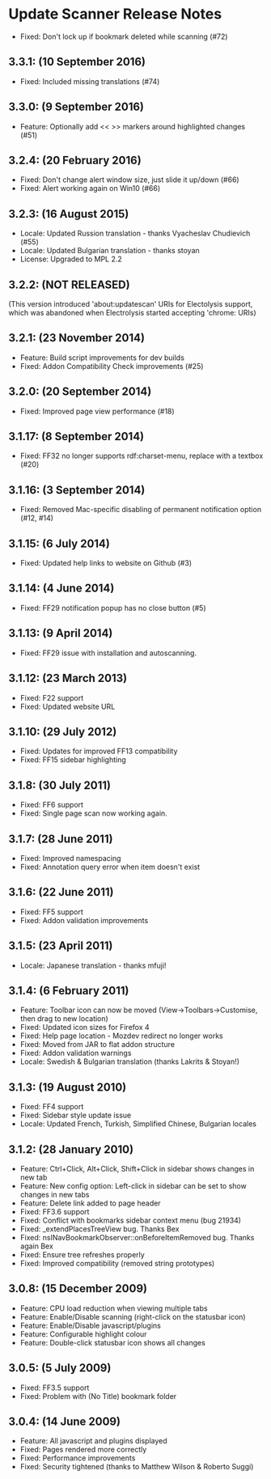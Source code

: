 Update Scanner Release Notes
============================

* Fixed: Don't lock up if bookmark deleted while scanning (#72)

3.3.1: (10 September 2016)
------
* Fixed: Included missing translations (#74)

3.3.0: (9 September 2016)
------
* Feature: Optionally add << >> markers around highlighted changes (#51)

3.2.4: (20 February 2016)
------
* Fixed: Don't change alert window size, just slide it up/down (#66)
* Fixed: Alert working again on Win10 (#66)

3.2.3: (16 August 2015)
------
* Locale: Updated Russion translation - thanks Vyacheslav Chudievich (#55)
* Locale: Updated Bulgarian translation - thanks stoyan
* License: Upgraded to MPL 2.2

3.2.2: (NOT RELEASED)
------
(This version introduced 'about:updatescan' URIs for Electolysis support,
 which was abandoned when Electrolysis started accepting 'chrome: URIs)

3.2.1: (23 November 2014)
------
* Feature: Build script improvements for dev builds
* Fixed: Addon Compatibility Check improvements (#25)

3.2.0: (20 September 2014)
------
* Fixed: Improved page view performance (#18)

3.1.17: (8 September 2014)
-------
* Fixed: FF32 no longer supports rdf:charset-menu, replace with a textbox (#20)

3.1.16: (3 September 2014)
-------
* Fixed: Removed Mac-specific disabling of permanent notification option (#12, #14)

3.1.15: (6 July 2014)
-------
* Fixed: Updated help links to website on Github (#3)

3.1.14: (4 June 2014)
-------
* Fixed: FF29 notification popup has no close button (#5)

3.1.13: (9 April 2014)
-------
* Fixed: FF29 issue with installation and autoscanning.

3.1.12: (23 March 2013)
-------
* Fixed: F22 support
* Fixed: Updated website URL

3.1.10: (29 July 2012)
-------
* Fixed: Updates for improved FF13 compatibility
* Fixed: FF15 sidebar highlighting

3.1.8: (30 July 2011)
------
* Fixed: FF6 support
* Fixed: Single page scan now working again.

3.1.7: (28 June 2011)
------
* Fixed: Improved namespacing
* Fixed: Annotation query error when item doesn't exist

3.1.6: (22 June 2011)
------
* Fixed: FF5 support
* Fixed: Addon validation improvements

3.1.5: (23 April 2011)
------
* Locale: Japanese translation - thanks mfuji!

3.1.4: (6 February 2011)
------
* Feature: Toolbar icon can now be moved (View->Toolbars->Customise, then drag to new location)
* Fixed: Updated icon sizes for Firefox 4
* Fixed: Help page location - Mozdev redirect no longer works
* Fixed: Moved from JAR to flat addon structure
* Fixed: Addon validation warnings
* Locale: Swedish & Bulgarian translation (thanks Lakrits & Stoyan!)

3.1.3: (19 August 2010)
------
* Fixed: FF4 support
* Fixed: Sidebar style update issue
* Locale: Updated French, Turkish, Simplified Chinese, Bulgarian locales

3.1.2: (28 January 2010)
------
* Feature: Ctrl+Click, Alt+Click, Shift+Click in sidebar shows changes in new tab
* Feature: New config option: Left-click in sidebar can be set to show changes in new tabs
* Feature: Delete link added to page header
* Fixed: FF3.6 support
* Fixed: Conflict with bookmarks sidebar context menu (bug 21934)
* Fixed: _extendPlacesTreeView bug. Thanks Bex
* Fixed: nsINavBookmarkObserver::onBeforeItemRemoved bug. Thanks again Bex
* Fixed: Ensure tree refreshes properly
* Fixed: Improved compatibility (removed string prototypes)

3.0.8: (15 December 2009)
------
* Feature: CPU load reduction when viewing multiple tabs
* Feature: Enable/Disable scanning (right-click on the statusbar icon)
* Feature: Enable/Disable javascript/plugins
* Feature: Configurable highlight colour
* Feature: Double-click statusbar icon shows all changes

3.0.5: (5 July 2009)
------
* Fixed: FF3.5 support
* Fixed: Problem with (No Title) bookmark folder

3.0.4: (14 June 2009)
------
* Feature: All javascript and plugins displayed
* Fixed: Pages rendered more correctly
* Fixed: Performance improvements
* Fixed: Security tightened (thanks to Matthew Wilson & Roberto Suggi)
